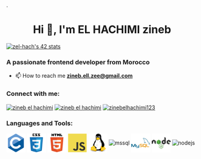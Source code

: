 .<h1 align="center">Hi 👋, I'm EL HACHIMI zineb</h1>
<a href="https://github.com/oakoudad/badge42"><img src="https://badge.mediaplus.ma/starryblue/zel-hach" alt="zel-hach's 42 stats" /></a>
<h3>A passionate frontend developer from Morocco</h3>

<!-- 🔭 I’m currently working on *** -->

- 📫 How to reach me **zineb.ell.zee@gmail.com**
<h3 align="left">Connect with me:</h3>
<p align="left">
<a href="https://linkedin.com/in/zineb el hachimi" target="blank"><img align="center" src="https://raw.githubusercontent.com/rahuldkjain/github-profile-readme-generator/master/src/images/icons/Social/linked-in-alt.svg" alt="zineb el hachimi" height="30" width="40" /></a>
<a href="https://fb.com/zineb el hachimi" target="blank"><img align="center" src="https://raw.githubusercontent.com/rahuldkjain/github-profile-readme-generator/master/src/images/icons/Social/facebook.svg" alt="zineb el hachimi" height="30" width="40" /></a>
<a href="https://instagram.com/zinebelhachimi123" target="blank"><img align="center" src="https://raw.githubusercontent.com/rahuldkjain/github-profile-readme-generator/master/src/images/icons/Social/instagram.svg" alt="zinebelhachimi123" height="30" width="40" /></a>
</p>

<h3 align="left">Languages and Tools:</h3>
<p align="left">
  <img src="https://raw.githubusercontent.com/devicons/devicon/master/icons/c/c-original.svg" alt="c" width="50" height="50" align="center"/> 
  <img src="https://raw.githubusercontent.com/devicons/devicon/master/icons/css3/css3-original-wordmark.svg" alt="css3" width="50" height="50" align="center"/>
  <img src="https://raw.githubusercontent.com/devicons/devicon/master/icons/html5/html5-original-wordmark.svg" alt="html5" width="50" height="50" align="center"/>
  <img src="https://raw.githubusercontent.com/devicons/devicon/master/icons/javascript/javascript-original.svg" alt="javascript" width="50" height="50" align="center"/>
  <img src="https://raw.githubusercontent.com/devicons/devicon/master/icons/linux/linux-original.svg" alt="linux" width="50" height="50" align="center"/> 
  <img src="https://www.svgrepo.com/show/303229/microsoft-sql-server-logo.svg" alt="mssql" width="50" height="50" align="center"/> 
   <img src="https://raw.githubusercontent.com/devicons/devicon/master/icons/mysql/mysql-original-wordmark.svg" alt="mysql" width="50" height="50" align="center"/> 
 <img src="https://raw.githubusercontent.com/devicons/devicon/master/icons/nodejs/nodejs-original-wordmark.svg" alt="nodejs" width="50" height="50" align="center"/>
   <img src="https://faq.o2switch.fr/_media/tuto-rapide/o2switch-deployer-react.js.png" alt="nodejs" width="50" height="50" align="center"/>
</p>
